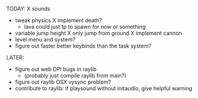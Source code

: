 TODAY:
X sounds
- tweak physics
X implement death?
  - lava could just tp to spawn for now or something
- variable jump height
X only jump from ground
X implement cannon
- level menu and system?
- figure out faster better keybinds than the task system?

LATER:
- figure out web DPI bugs in raylib
  - (probably just compile raylib from main?)
- figure out raylib OSX vysync problem?
- contribute to raylib: if playsound without initaudio, give helpful warning
